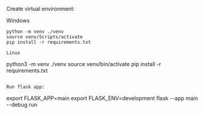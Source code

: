 Create virtual environment:

Windows
```
python -m venv ./venv
source venv/Scripts/activate
pip install -r requirements.txt

Linux

```
python3 -m venv ./venv
source venv/bin/activate
pip install -r requirements.txt
```

Run flask app:

```
export FLASK_APP=main
export FLASK_ENV=development
flask --app main --debug run
```
